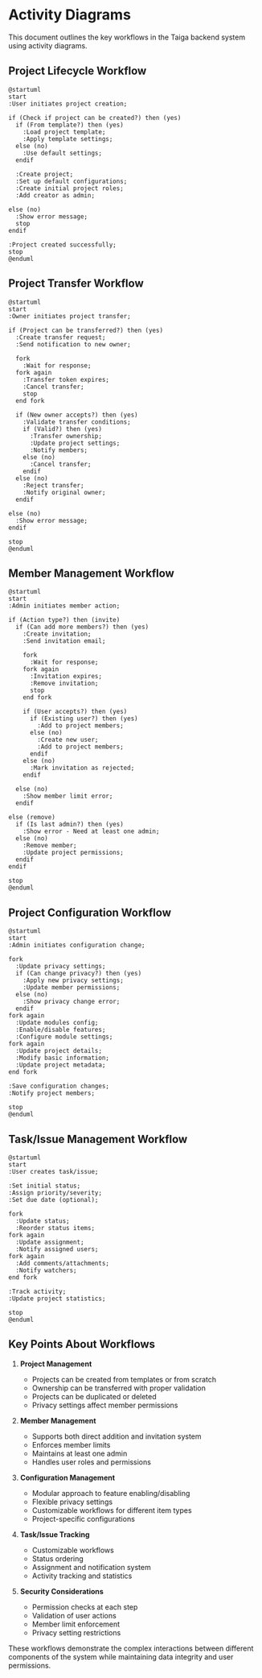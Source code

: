 # Activity Diagrams

This document outlines the key workflows in the Taiga backend system using activity diagrams.

## Project Lifecycle Workflow

```plantuml
@startuml
start
:User initiates project creation;

if (Check if project can be created?) then (yes)
  if (From template?) then (yes)
    :Load project template;
    :Apply template settings;
  else (no)
    :Use default settings;
  endif
  
  :Create project;
  :Set up default configurations;
  :Create initial project roles;
  :Add creator as admin;
  
else (no)
  :Show error message;
  stop
endif

:Project created successfully;
stop
@enduml
```

## Project Transfer Workflow

```plantuml
@startuml
start
:Owner initiates project transfer;

if (Project can be transferred?) then (yes)
  :Create transfer request;
  :Send notification to new owner;
  
  fork
    :Wait for response;
  fork again
    :Transfer token expires;
    :Cancel transfer;
    stop
  end fork
  
  if (New owner accepts?) then (yes)
    :Validate transfer conditions;
    if (Valid?) then (yes)
      :Transfer ownership;
      :Update project settings;
      :Notify members;
    else (no)
      :Cancel transfer;
    endif
  else (no)
    :Reject transfer;
    :Notify original owner;
  endif
  
else (no)
  :Show error message;
endif

stop
@enduml
```

## Member Management Workflow

```plantuml
@startuml
start
:Admin initiates member action;

if (Action type?) then (invite)
  if (Can add more members?) then (yes)
    :Create invitation;
    :Send invitation email;
    
    fork
      :Wait for response;
    fork again
      :Invitation expires;
      :Remove invitation;
      stop
    end fork
    
    if (User accepts?) then (yes)
      if (Existing user?) then (yes)
        :Add to project members;
      else (no)
        :Create new user;
        :Add to project members;
      endif
    else (no)
      :Mark invitation as rejected;
    endif
    
  else (no)
    :Show member limit error;
  endif
  
else (remove)
  if (Is last admin?) then (yes)
    :Show error - Need at least one admin;
  else (no)
    :Remove member;
    :Update project permissions;
  endif
endif

stop
@enduml
```

## Project Configuration Workflow

```plantuml
@startuml
start
:Admin initiates configuration change;

fork
  :Update privacy settings;
  if (Can change privacy?) then (yes)
    :Apply new privacy settings;
    :Update member permissions;
  else (no)
    :Show privacy change error;
  endif
fork again
  :Update modules config;
  :Enable/disable features;
  :Configure module settings;
fork again
  :Update project details;
  :Modify basic information;
  :Update project metadata;
end fork

:Save configuration changes;
:Notify project members;

stop
@enduml
```

## Task/Issue Management Workflow

```plantuml
@startuml
start
:User creates task/issue;

:Set initial status;
:Assign priority/severity;
:Set due date (optional);

fork
  :Update status;
  :Reorder status items;
fork again
  :Update assignment;
  :Notify assigned users;
fork again
  :Add comments/attachments;
  :Notify watchers;
end fork

:Track activity;
:Update project statistics;

stop
@enduml
```

## Key Points About Workflows

1. **Project Management**
   - Projects can be created from templates or from scratch
   - Ownership can be transferred with proper validation
   - Projects can be duplicated or deleted
   - Privacy settings affect member permissions

2. **Member Management**
   - Supports both direct addition and invitation system
   - Enforces member limits
   - Maintains at least one admin
   - Handles user roles and permissions

3. **Configuration Management**
   - Modular approach to feature enabling/disabling
   - Flexible privacy settings
   - Customizable workflows for different item types
   - Project-specific configurations

4. **Task/Issue Tracking**
   - Customizable workflows
   - Status ordering
   - Assignment and notification system
   - Activity tracking and statistics

5. **Security Considerations**
   - Permission checks at each step
   - Validation of user actions
   - Member limit enforcement
   - Privacy setting restrictions

These workflows demonstrate the complex interactions between different components of the system while maintaining data integrity and user permissions.